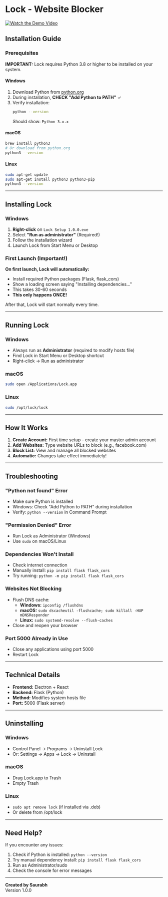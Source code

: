 # Lock - Website Blocker

[![Watch the Demo Video](https://img.youtube.com/vi/_V04zUlaYHU/maxresdefault.jpg)](https://www.youtube.com/watch?v=_V04zUlaYHU)

## Installation Guide

### Prerequisites

**IMPORTANT:** Lock requires Python 3.8 or higher to be installed on your system.

#### Windows
1. Download Python from [python.org](https://www.python.org/downloads/)
2. During installation, **CHECK "Add Python to PATH"** ✓
3. Verify installation:
   ```cmd
   python --version
   ```
   Should show: `Python 3.x.x`

#### macOS
```bash
brew install python3
# Or download from python.org
python3 --version
```

#### Linux
```bash
sudo apt-get update
sudo apt-get install python3 python3-pip
python3 --version
```

---

## Installing Lock

### Windows

1. **Right-click** on `Lock Setup 1.0.0.exe`
2. Select **"Run as administrator"** (Required!)
3. Follow the installation wizard
4. Launch Lock from Start Menu or Desktop

### First Launch (Important!)

**On first launch, Lock will automatically:**
- Install required Python packages (Flask, flask_cors)
- Show a loading screen saying "Installing dependencies..."
- This takes 30-60 seconds
- **This only happens ONCE!**

After that, Lock will start normally every time.

---

## Running Lock

### Windows
- Always run as **Administrator** (required to modify hosts file)
- Find Lock in Start Menu or Desktop shortcut
- Right-click → Run as administrator

### macOS
```bash
sudo open /Applications/Lock.app
```

### Linux
```bash
sudo /opt/lock/lock
```

---

## How It Works

1. **Create Account:** First time setup - create your master admin account
2. **Add Websites:** Type website URLs to block (e.g., facebook.com)
3. **Block List:** View and manage all blocked websites
4. **Automatic:** Changes take effect immediately!

---

## Troubleshooting

### "Python not found" Error
- Make sure Python is installed
- Windows: Check "Add Python to PATH" during installation
- Verify: `python --version` in Command Prompt

### "Permission Denied" Error
- Run Lock as Administrator (Windows)
- Use `sudo` on macOS/Linux

### Dependencies Won't Install
- Check internet connection
- Manually install: `pip install flask flask_cors`
- Try running: `python -m pip install flask flask_cors`

### Websites Not Blocking
- Flush DNS cache:
  - **Windows:** `ipconfig /flushdns`
  - **macOS:** `sudo dscacheutil -flushcache; sudo killall -HUP mDNSResponder`
  - **Linux:** `sudo systemd-resolve --flush-caches`
- Close and reopen your browser

### Port 5000 Already in Use
- Close any applications using port 5000
- Restart Lock

---

## Technical Details

- **Frontend:** Electron + React
- **Backend:** Flask (Python)
- **Method:** Modifies system hosts file
- **Port:** 5000 (Flask server)

---

## Uninstalling

### Windows
- Control Panel → Programs → Uninstall Lock
- Or: Settings → Apps → Lock → Uninstall

### macOS
- Drag Lock.app to Trash
- Empty Trash

### Linux
- `sudo apt remove lock` (if installed via .deb)
- Or delete from /opt/lock

---

## Need Help?

If you encounter any issues:
1. Check if Python is installed: `python --version`
2. Try manual dependency install: `pip install flask flask_cors`
3. Run as Administrator/sudo
4. Check the console for error messages

---

**Created by Saurabh**  
Version 1.0.0